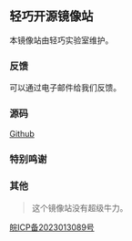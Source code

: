 ## 轻巧开源镜像站

本镜像站由轻巧实验室维护。

### 反馈

可以通过电子邮件给我们反馈。

### 源码

[Github](https://github.com/ShanghaitechGeekPie/shanghaitech-mirror-frontend)

### 特别鸣谢

<!-- [上海科技大学图书与信息中心](https://it.shanghaitech.edu.cn) -->

### 其他

> 这个镜像站没有超级牛力。

<!-- autocorrect: false -->
[皖ICP备2023013089号](https://beian.miit.gov.cn)
